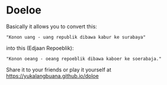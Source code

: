 # Doeloe
Basically it allows you to convert this:

```
"Konon uang - uang republik dibawa kabur ke surabaya"
```

into this (Edjaan Repoeblik):
```
"Konon oeang - oeang repoeblik dibawa kaboer ke soerabaja."
```

Share it to your friends or play it yourself at https://yukalangbuana.github.io/doloe
